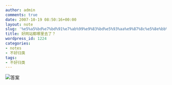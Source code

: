 ```yaml
---
author: admin
comments: true
date: 2007-10-19 08:50:16+00:00
layout: note
slug: '%e5%a5%bd%e7%bd%91%e7%ab%99%e9%83%bd%e5%93%aa%e9%87%8c%e5%8e%bb%e4%ba%86%ef%bc%9f'
title: 好网站都哪里去了？
wordpress_id: 1224
categories:
- notes
- 不好归类
tags:
- 不好归类
---
```


![答案](http://photo5.yupoo.com/20071019/164613_1684646522.jpg)
